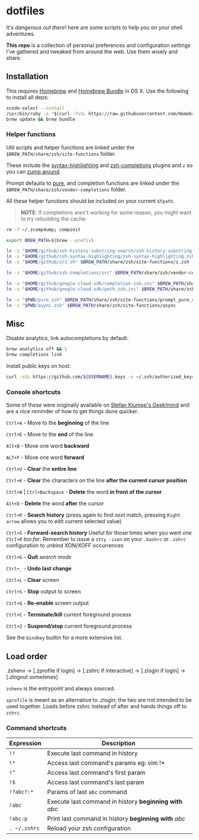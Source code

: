 # dotfiles

*It's dangerous out there!* here are some scripts to help you on your shell adventures.

**This repo** is a collection of personal preferences and configuration settings 
I've gathered and tweaked from around the web. Use them wisely and share.

## Installation

This requires [Homebrew][brew] and [Homebrew Bundle][bundle] in OS X. Use the
following to install all deps:

```bash
xcode-select --install
/usr/bin/ruby -e "$(curl -fsSL https://raw.githubusercontent.com/Homebrew/install/master/install)"
brew update && brew bundle
```

### Helper functions

Util scripts and helper functions are linked under the 
`$BREW_PATH/share/zsh/site-functions` folder.

These include the [syntax-highlighting] and [zsh-completions] plugins and `z` so
you can [zump around][z].

Prompt defaults to [pure], and completion functions are linked under the
`$BREW_PATH/share/zsh/vendor-completions` folder.

All these helper functions should be included on your current `$fpath`.

> **NOTE**: If completions aren't working for some reason, you might want to try 
> rebuilding the cache:

```bash
rm -f ~/.zcompdump; compinit
```

```bash
export BREW_PATH=$(brew --prefix)

ln -s "$HOME/github/zsh-history-substring-search/zsh-history-substring-search.zsh" $BREW_PATH/share/zsh/site-functions
ln -s "$HOME/github/zsh-syntax-highlighting/zsh-syntax-highlighting.zsh" $BREW_PATH/share/zsh/site-functions
ln -s "$HOME/github/z/z.sh" $BREW_PATH/share/zsh/site-functions/z.zsh

ln -s "$HOME/github/zsh-completions/src" $BREW_PATH/share/zsh/vendor-completions

ln -s "$HOME/github/google-cloud-sdk/completion.zsh.inc" $BREW_PATH/share/zsh/site-functions/completion.zsh
ln -s "$HOME/github/google-cloud-sdk/path.zsh.inc" $BREW_PATH/share/zsh/site-functions/path.zsh

ln -s "$PWD/pure.zsh" $BREW_PATH/share/zsh/site-functions/prompt_pure_setup
ln -s "$PWD/async.zsh" $BREW_PATH/share/zsh/site-functions/async
```

## Misc

Disable analytics, link autocompletions by default:

```bash
brew analytics off && \
brew completions link
```

Install public keys on host:

```bash
curl -sSL https://github.com/${USERNAME}.keys -o ~/.ssh/authorized_keys
```

### Console shortcuts

Some of these were originally available on [Stefan Klumpp's Geek!mind][geekmind]
and are a nice reminder of how to get things done quicker.

`Ctrl+A` - Move to the **beginning** of the line<p>
`Ctrl+E` - Move to the **end** of the line<p>
`Alt+B` - Move one word **backward**<p>
`ALT+F` - Move one word **forward**<p>
`Ctrl+U` - **Clear** the **entire line**<p>
`Ctrl+K` - **Clear** the characters on the line **after the current cursor position**<p>
`Ctrl+W` | `Ctrl+Backspace` - **Delete** the word **in front of the cursor**<p>
`Alt+D` - **Delete** the word **after** the cursor<p>
`Ctrl+R` - **Search history** (press again to find *next* match, pressing `Right arrow` allows you to edit current selected value)<p>
`Ctrl+S` - **Forward-search history** Useful for those times when you went *one `Ctrl+R` too far*. Remember to issue a `stty -ixon` on your `.bashrc` or `.zshrc` configuration to unbind XON/XOFF occurrences<p>
`Ctrl+G` - **Quit** *search mode*<p>
`Ctrl+_` - **Undo last change**<p>
`Ctrl+L` - **Clear** screen<p>
`Ctrl+S` - **Stop** output to screen<p>
`Ctrl+Q` - **Re-enable** screen output<p>
`Ctrl+C` - **Terminate/kill** current foreground process<p>
`Ctrl+Z` - **Suspend/stop** current foreground process<p>

See the `bindkey` builtin for a more extensive list.

## Load order

.zshenv → [.zprofile if login] → [.zshrc if interactive] → [.zlogin if login] → [.zlogout sometimes]

`zshenv` is the entrypoint and always sourced.

`zprofile` is meant as an alternative to .zlogin; the two are not intended to be
used together. Loads before zshrc instead of after and hands things off to 
`zshrc`.

### Command shortcuts

Expression   | Description                                              |
---          | ---                                                      |
`!!`         | Execute last command in history                          |
`!*`         | Access last command's params eg: vim !*                  |
`!^`         | Access last command's first param                        |
`!$`         | Access last command's last param                         |
`!?abc?:*`   | Params of last `abc` command                             |
`!abc`       | Execute last command in history **beginning with** *abc* |
`!abc:p`     | Print last command in history **beginning with** *abc*   |
`. ~/.zshrc` | Reload your zsh configuration                            |

[bundle]: https://github.com/Homebrew/homebrew-bundle
[brew]: http://brew.sh
[syntax-highlighting]: https://github.com/zsh-users/zsh-syntax-highlighting
[z]: https://github.com/rupa/z
[pure]: https://github.com/sindresorhus/pure
[zsh-completions]: https://github.com/zsh-users/zsh-completions
[geekmind]: http://www.geekmind.net/2011/01/shortcuts-to-improve-your-bash-zsh.html
